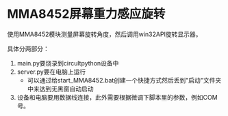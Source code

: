# MMA8452屏幕重力感应旋转

使用MMA8452模块测量屏幕旋转角度，然后调用win32API旋转显示器。

具体分两部分：
1. main.py要烧录到circultpython设备中
2. server.py要在电脑上运行
	- 可以通过给start_MMA8452.bat创建一个快捷方式然后丢到"启动"文件夹中来达到无黑窗自动启动
3. 设备和电脑要用数据线连接，此外需要根据微调下脚本里的参数，例如COM号。